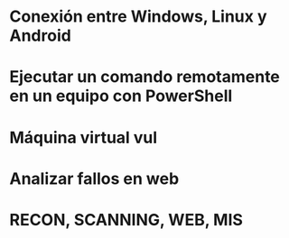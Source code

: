# Conexión entre Windows, Linux y Android
# Ejecutar un comando remotamente en un equipo con PowerShell
# Máquina virtual vul
# Analizar fallos en web
# RECON, SCANNING, WEB, MIS
